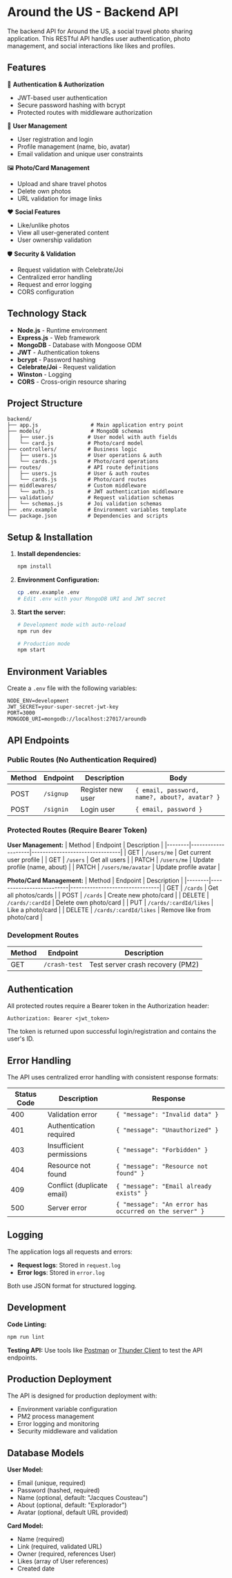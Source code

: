 # Around the US - Backend API

The backend API for Around the US, a social travel photo sharing application. This RESTful API handles user authentication, photo management, and social interactions like likes and profiles.

## Features

🔐 **Authentication & Authorization**

- JWT-based user authentication
- Secure password hashing with bcrypt
- Protected routes with middleware authorization

👤 **User Management**

- User registration and login
- Profile management (name, bio, avatar)
- Email validation and unique user constraints

🖼️ **Photo/Card Management**

- Upload and share travel photos
- Delete own photos
- URL validation for image links

❤️ **Social Features**

- Like/unlike photos
- View all user-generated content
- User ownership validation

🛡️ **Security & Validation**

- Request validation with Celebrate/Joi
- Centralized error handling
- Request and error logging
- CORS configuration

## Technology Stack

- **Node.js** - Runtime environment
- **Express.js** - Web framework
- **MongoDB** - Database with Mongoose ODM
- **JWT** - Authentication tokens
- **bcrypt** - Password hashing
- **Celebrate/Joi** - Request validation
- **Winston** - Logging
- **CORS** - Cross-origin resource sharing

## Project Structure

```
backend/
├── app.js                 # Main application entry point
├── models/                # MongoDB schemas
│   ├── user.js           # User model with auth fields
│   └── card.js           # Photo/card model
├── controllers/          # Business logic
│   ├── users.js          # User operations & auth
│   └── cards.js          # Photo/card operations
├── routes/               # API route definitions
│   ├── users.js          # User & auth routes
│   └── cards.js          # Photo/card routes
├── middlewares/          # Custom middleware
│   └── auth.js           # JWT authentication middleware
├── validation/           # Request validation schemas
│   └── schemas.js        # Joi validation schemas
├── .env.example          # Environment variables template
└── package.json          # Dependencies and scripts
```

## Setup & Installation

1. **Install dependencies:**

   ```bash
   npm install
   ```

2. **Environment Configuration:**

   ```bash
   cp .env.example .env
   # Edit .env with your MongoDB URI and JWT secret
   ```

3. **Start the server:**

   ```bash
   # Development mode with auto-reload
   npm run dev

   # Production mode
   npm start
   ```

## Environment Variables

Create a `.env` file with the following variables:

```env
NODE_ENV=development
JWT_SECRET=your-super-secret-jwt-key
PORT=3000
MONGODB_URI=mongodb://localhost:27017/aroundb
```

## API Endpoints

### Public Routes (No Authentication Required)

| Method | Endpoint  | Description       | Body                                          |
| ------ | --------- | ----------------- | --------------------------------------------- |
| POST   | `/signup` | Register new user | `{ email, password, name?, about?, avatar? }` |
| POST   | `/signin` | Login user        | `{ email, password }`                         |

### Protected Routes (Require Bearer Token)

**User Management:**
| Method | Endpoint | Description |
|--------|--------------------|--------------------------------|
| GET | `/users/me` | Get current user profile |
| GET | `/users` | Get all users |
| PATCH | `/users/me` | Update profile (name, about) |
| PATCH | `/users/me/avatar` | Update profile avatar |

**Photo/Card Management:**
| Method | Endpoint | Description |
|--------|--------------------------|--------------------------------|
| GET | `/cards` | Get all photos/cards |
| POST | `/cards` | Create new photo/card |
| DELETE | `/cards/:cardId` | Delete own photo/card |
| PUT | `/cards/:cardId/likes` | Like a photo/card |
| DELETE | `/cards/:cardId/likes` | Remove like from photo/card |

### Development Routes

| Method | Endpoint      | Description                      |
| ------ | ------------- | -------------------------------- |
| GET    | `/crash-test` | Test server crash recovery (PM2) |

## Authentication

All protected routes require a Bearer token in the Authorization header:

```
Authorization: Bearer <jwt_token>
```

The token is returned upon successful login/registration and contains the user's ID.

## Error Handling

The API uses centralized error handling with consistent response formats:

| Status Code | Description                | Response                                               |
| ----------- | -------------------------- | ------------------------------------------------------ |
| 400         | Validation error           | `{ "message": "Invalid data" }`                        |
| 401         | Authentication required    | `{ "message": "Unauthorized" }`                        |
| 403         | Insufficient permissions   | `{ "message": "Forbidden" }`                           |
| 404         | Resource not found         | `{ "message": "Resource not found" }`                  |
| 409         | Conflict (duplicate email) | `{ "message": "Email already exists" }`                |
| 500         | Server error               | `{ "message": "An error has occurred on the server" }` |

## Logging

The application logs all requests and errors:

- **Request logs**: Stored in `request.log`
- **Error logs**: Stored in `error.log`

Both use JSON format for structured logging.

## Development

**Code Linting:**

```bash
npm run lint
```

**Testing API:**
Use tools like [Postman](https://www.postman.com/) or [Thunder Client](https://www.thunderclient.com/) to test the API endpoints.

## Production Deployment

The API is designed for production deployment with:

- Environment variable configuration
- PM2 process management
- Error logging and monitoring
- Security middleware and validation

## Database Models

**User Model:**

- Email (unique, required)
- Password (hashed, required)
- Name (optional, default: "Jacques Cousteau")
- About (optional, default: "Explorador")
- Avatar (optional, default URL provided)

**Card Model:**

- Name (required)
- Link (required, validated URL)
- Owner (required, references User)
- Likes (array of User references)
- Created date
